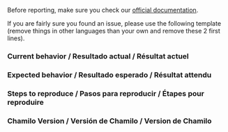 Before reporting, make sure you check our [official documentation](https://docs.chamilo.org).

If you are fairly sure you found an issue, please use the following template (remove things in other languages than your own and remove these 2 first lines).

### Current behavior / Resultado actual / Résultat actuel

### Expected behavior / Resultado esperado / Résultat attendu

### Steps to reproduce / Pasos para reproducir / Étapes pour reproduire

### Chamilo Version / Versión de Chamilo / Version de Chamilo

